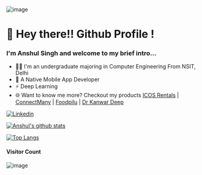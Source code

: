 ![image](https://user-images.githubusercontent.com/35291991/90923520-77913680-e40b-11ea-9dd6-4911701249d5.gif)

# 👋 Hey there!! Github Profile !
### I'm Anshul Singh and welcome to my brief intro...
* 👨‍💻 I'm an undergraduate majoring in Computer Engineering From NSIT, Delhi
* 📱 A Native Mobile App Developer 
* ⚡ Deep Learning 
* 🌐 Want to know me more? Checkout my products [ICOS Rentals](https://play.google.com/store/apps/details?id=com.icos.anshulsingh.icosvehicle) | [ConnectMany](https://play.google.com/store/apps/details?id=com.connect.ansh0.connectmany) | [Foodpilu](https://apkcombo.com/food-pilu/com.foodpilu.app87905/) | [Dr Kanwar Deep](https://play.google.com/store/apps/details?id=com.drkanwardeepd.ansh0.drkanwardeep)

[![Linkedin](https://img.shields.io/badge/-LinkedIn-222222?style=flat-square&logo=Linkedin&color=blue&logoColor=white&link=https://www.linkedin.com/in/anshul-singh-55897b155/)](https://www.linkedin.com/in/anshul-singh-55897b155/) 

[![Anshul's github stats](https://github-readme-stats.vercel.app/api?username=ansh-099&count_private=true&show_icons=true&title_color=ffffff&icon_color=79ff97&text_color=daf7dc&bg_color=191919)](https://github.com/ansh-099)

[![Top Langs](https://github-readme-stats.vercel.app/api/top-langs/?username=ansh-099&layout=compact)](https://github.com/ansh-099)

#### Visitor Count
![image](https://profile-counter.glitch.me/ansh-099/count.svg)
